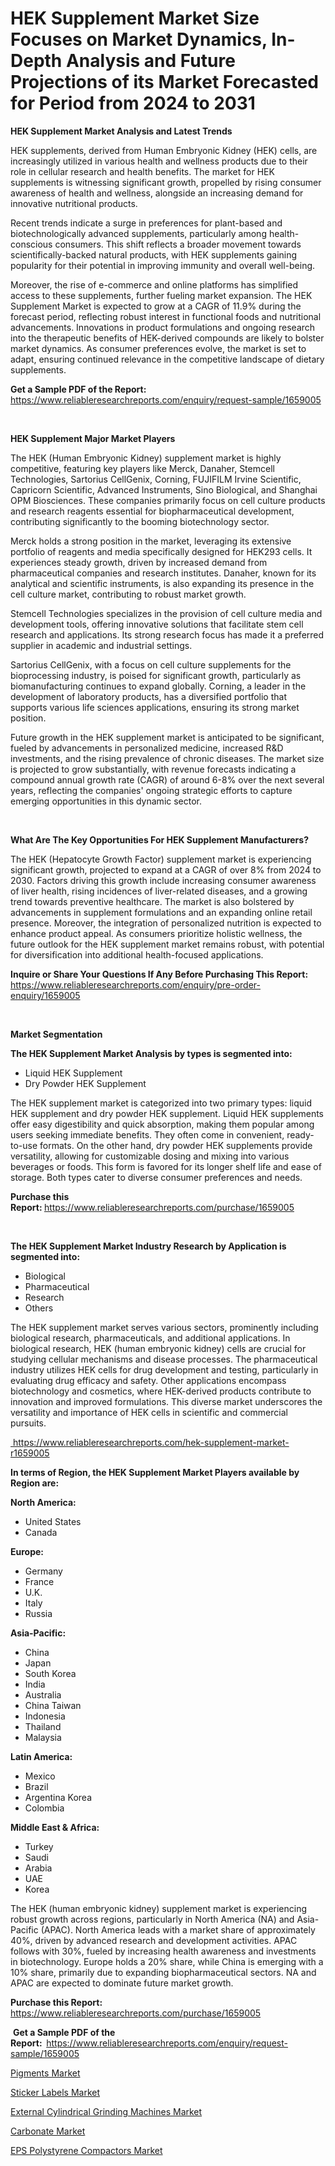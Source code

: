 <p><h1>HEK Supplement Market Size Focuses on Market Dynamics, In-Depth Analysis and Future Projections of its Market Forecasted for Period from 2024 to 2031</h1></p><p><strong>HEK Supplement Market Analysis and Latest Trends</strong></p>
<p><p>HEK supplements, derived from Human Embryonic Kidney (HEK) cells, are increasingly utilized in various health and wellness products due to their role in cellular research and health benefits. The market for HEK supplements is witnessing significant growth, propelled by rising consumer awareness of health and wellness, alongside an increasing demand for innovative nutritional products. </p><p>Recent trends indicate a surge in preferences for plant-based and biotechnologically advanced supplements, particularly among health-conscious consumers. This shift reflects a broader movement towards scientifically-backed natural products, with HEK supplements gaining popularity for their potential in improving immunity and overall well-being. </p><p>Moreover, the rise of e-commerce and online platforms has simplified access to these supplements, further fueling market expansion. The HEK Supplement Market is expected to grow at a CAGR of 11.9% during the forecast period, reflecting robust interest in functional foods and nutritional advancements. Innovations in product formulations and ongoing research into the therapeutic benefits of HEK-derived compounds are likely to bolster market dynamics. As consumer preferences evolve, the market is set to adapt, ensuring continued relevance in the competitive landscape of dietary supplements.</p></p>
<p><strong>Get a Sample PDF of the Report:&nbsp;</strong> <a href="https://www.reliableresearchreports.com/enquiry/request-sample/1659005?utm_campaign=11&utm_medium=2&utm_source=Github&utm_content=ia&utm_term=28092024&utm_id=hek-supplement">https://www.reliableresearchreports.com/enquiry/request-sample/1659005</a></p>
<p>&nbsp;</p>
<p><strong>HEK Supplement Major Market Players</strong></p>
<p><p>The HEK (Human Embryonic Kidney) supplement market is highly competitive, featuring key players like Merck, Danaher, Stemcell Technologies, Sartorius CellGenix, Corning, FUJIFILM Irvine Scientific, Capricorn Scientific, Advanced Instruments, Sino Biological, and Shanghai OPM Biosciences. These companies primarily focus on cell culture products and research reagents essential for biopharmaceutical development, contributing significantly to the booming biotechnology sector.</p><p>Merck holds a strong position in the market, leveraging its extensive portfolio of reagents and media specifically designed for HEK293 cells. It experiences steady growth, driven by increased demand from pharmaceutical companies and research institutes. Danaher, known for its analytical and scientific instruments, is also expanding its presence in the cell culture market, contributing to robust market growth.</p><p>Stemcell Technologies specializes in the provision of cell culture media and development tools, offering innovative solutions that facilitate stem cell research and applications. Its strong research focus has made it a preferred supplier in academic and industrial settings.</p><p>Sartorius CellGenix, with a focus on cell culture supplements for the bioprocessing industry, is poised for significant growth, particularly as biomanufacturing continues to expand globally. Corning, a leader in the development of laboratory products, has a diversified portfolio that supports various life sciences applications, ensuring its strong market position.</p><p>Future growth in the HEK supplement market is anticipated to be significant, fueled by advancements in personalized medicine, increased R&D investments, and the rising prevalence of chronic diseases. The market size is projected to grow substantially, with revenue forecasts indicating a compound annual growth rate (CAGR) of around 6-8% over the next several years, reflecting the companies' ongoing strategic efforts to capture emerging opportunities in this dynamic sector.</p></p>
<p>&nbsp;</p>
<p><strong>What Are The Key Opportunities For HEK Supplement Manufacturers?</strong></p>
<p><p>The HEK (Hepatocyte Growth Factor) supplement market is experiencing significant growth, projected to expand at a CAGR of over 8% from 2024 to 2030. Factors driving this growth include increasing consumer awareness of liver health, rising incidences of liver-related diseases, and a growing trend towards preventive healthcare. The market is also bolstered by advancements in supplement formulations and an expanding online retail presence. Moreover, the integration of personalized nutrition is expected to enhance product appeal. As consumers prioritize holistic wellness, the future outlook for the HEK supplement market remains robust, with potential for diversification into additional health-focused applications.</p></p>
<p><strong>Inquire or Share Your Questions If Any Before Purchasing This Report:</strong> <a href="https://www.reliableresearchreports.com/enquiry/pre-order-enquiry/1659005?utm_campaign=11&utm_medium=2&utm_source=Github&utm_content=ia&utm_term=28092024&utm_id=hek-supplement">https://www.reliableresearchreports.com/enquiry/pre-order-enquiry/1659005</a></p>
<p>&nbsp;</p>
<p><strong>Market Segmentation</strong></p>
<p><strong>The HEK Supplement Market Analysis by types is segmented into:</strong></p>
<p><ul><li>Liquid HEK Supplement</li><li>Dry Powder HEK Supplement</li></ul></p>
<p><p>The HEK supplement market is categorized into two primary types: liquid HEK supplement and dry powder HEK supplement. Liquid HEK supplements offer easy digestibility and quick absorption, making them popular among users seeking immediate benefits. They often come in convenient, ready-to-use formats. On the other hand, dry powder HEK supplements provide versatility, allowing for customizable dosing and mixing into various beverages or foods. This form is favored for its longer shelf life and ease of storage. Both types cater to diverse consumer preferences and needs.</p></p>
<p><strong>Purchase this Report:&nbsp;</strong><a href="https://www.reliableresearchreports.com/purchase/1659005?utm_campaign=11&utm_medium=2&utm_source=Github&utm_content=ia&utm_term=28092024&utm_id=hek-supplement">https://www.reliableresearchreports.com/purchase/1659005</a></p>
<p>&nbsp;</p>
<p><strong>The HEK Supplement Market Industry Research by Application is segmented into:</strong></p>
<p><ul><li>Biological</li><li>Pharmaceutical</li><li>Research</li><li>Others</li></ul></p>
<p><p>The HEK supplement market serves various sectors, prominently including biological research, pharmaceuticals, and additional applications. In biological research, HEK (human embryonic kidney) cells are crucial for studying cellular mechanisms and disease processes. The pharmaceutical industry utilizes HEK cells for drug development and testing, particularly in evaluating drug efficacy and safety. Other applications encompass biotechnology and cosmetics, where HEK-derived products contribute to innovation and improved formulations. This diverse market underscores the versatility and importance of HEK cells in scientific and commercial pursuits.</p></p>
<p><a href="https://www.reliableresearchreports.com/hek-supplement-market-r1659005?utm_campaign=11&utm_medium=2&utm_source=Github&utm_content=ia&utm_term=28092024&utm_id=hek-supplement">&nbsp;https://www.reliableresearchreports.com/hek-supplement-market-r1659005</a></p>
<p><strong>In terms of Region, the HEK Supplement Market Players available by Region are:</strong></p>
<p>
    <p> <strong> North America: </strong>
        <ul>
            <li>United States</li>
            <li>Canada</li>
        </ul>
        </p> 
    <p> <strong> Europe: </strong>
        <ul>
            <li>Germany</li>
            <li>France</li>
            <li>U.K.</li>
            <li>Italy</li>
            <li>Russia</li>
        </ul>
        </p> 
    <p> <strong> Asia-Pacific: </strong>
        <ul>
            <li>China</li>
            <li>Japan</li>
            <li>South Korea</li>
            <li>India</li>
            <li>Australia</li>
            <li>China Taiwan</li>
            <li>Indonesia</li>
            <li>Thailand</li>
            <li>Malaysia</li>
        </ul>
        </p> 
    <p> <strong> Latin America: </strong>
        <ul>
            <li>Mexico</li>
            <li>Brazil</li>
            <li>Argentina Korea</li>
            <li>Colombia</li>
        </ul>
        </p> 
    <p> <strong> Middle East & Africa: </strong>
        <ul>
            <li>Turkey</li>
            <li>Saudi</li>
            <li>Arabia</li>
            <li>UAE</li>
            <li>Korea</li>
        </ul>
    </p>
    </p>
<p><p>The HEK (human embryonic kidney) supplement market is experiencing robust growth across regions, particularly in North America (NA) and Asia-Pacific (APAC). North America leads with a market share of approximately 40%, driven by advanced research and development activities. APAC follows with 30%, fueled by increasing health awareness and investments in biotechnology. Europe holds a 20% share, while China is emerging with a 10% share, primarily due to expanding biopharmaceutical sectors. NA and APAC are expected to dominate future market growth.</p></p>
<p><strong>Purchase this Report: </strong><a href="https://www.reliableresearchreports.com/purchase/1659005?utm_campaign=11&utm_medium=2&utm_source=Github&utm_content=ia&utm_term=28092024&utm_id=hek-supplement">https://www.reliableresearchreports.com/purchase/1659005</a></p>
<p>&nbsp;<strong>Get a Sample PDF of the Report:&nbsp;&nbsp;</strong><a href="https://www.reliableresearchreports.com/enquiry/request-sample/1659005?utm_campaign=11&utm_medium=2&utm_source=Github&utm_content=ia&utm_term=28092024&utm_id=hek-supplement">https://www.reliableresearchreports.com/enquiry/request-sample/1659005</a></p>
<p><strong></strong></p>
<p><p><a href="https://www.linkedin.com/pulse/market-forecast-global-pigments-trends-impact-analysis-2024-fddwf?trackingId=W8o656cvS4uf2CP2I%2F5y5Q%3D%3D&utm_campaign=11&utm_medium=2&utm_source=Github&utm_content=ia&utm_term=28092024&utm_id=hek-supplement">Pigments Market</a></p><p><a href="https://issuu.com/reportprime-2/docs/sticker-labels-market-size-2030.ppt_956927947715e0?utm_campaign=11&utm_medium=2&utm_source=Github&utm_content=ia&utm_term=28092024&utm_id=hek-supplement">Sticker Labels Market</a></p><p><a href="https://issuu.com/reportprime-2/docs/external-cylindrical-grinding-machi_76be9710d6009d?utm_campaign=11&utm_medium=2&utm_source=Github&utm_content=ia&utm_term=28092024&utm_id=hek-supplement">External Cylindrical Grinding Machines Market</a></p><p><a href="https://www.linkedin.com/pulse/what-innovations-market-trends-shaping-carbonate-incite-sight-m7ske?trackingId=HX9yCXEuQQq4TUvRsjKi4w%3D%3D&utm_campaign=11&utm_medium=2&utm_source=Github&utm_content=ia&utm_term=28092024&utm_id=hek-supplement">Carbonate Market</a></p><p><a href="https://github.com/StackhouseBerny/Market-Research-Report-List-1/blob/main/eps-polystyrene-compactors-market.md?utm_campaign=11&utm_medium=2&utm_source=Github&utm_content=ia&utm_term=28092024&utm_id=hek-supplement">EPS Polystyrene Compactors Market</a></p></p>